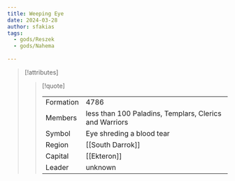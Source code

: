```yaml
---
title: Weeping Eye
date: 2024-03-28
author: sfakias
tags:
  - gods/Reszek
  - gods/Nahema
 
---
```

> [!attributes]
> 
> > [!quote]
> >
> > | | |
> > | --- | --- |
> > | Formation | 4786 |
> > | Members | less than 100 Paladins, Templars, Clerics and Warriors |
> > | Symbol | Eye shreding a blood tear |
> > | Region | [[South Darrok]] |
> > | Capital | [[Ekteron]] |
> > | Leader | unknown |